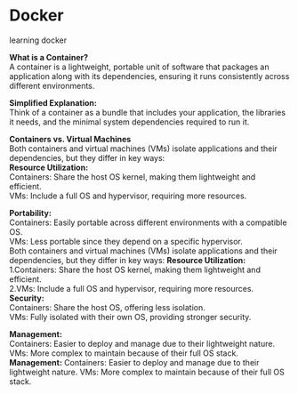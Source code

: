 # Docker
learning docker

**What is a Container?**  
A container is a lightweight, portable unit of software that packages an application along with its dependencies, ensuring it runs consistently across different environments.  

**Simplified Explanation:**  
Think of a container as a bundle that includes your application, the libraries it needs, and the minimal system dependencies required to run it.  


**Containers vs. Virtual Machines**  
Both containers and virtual machines (VMs) isolate applications and their dependencies, but they differ in key ways:  
**Resource Utilization:**  
    Containers: Share the host OS kernel, making them lightweight and efficient.  
    VMs: Include a full OS and hypervisor, requiring more resources.  

**Portability:**  
    Containers: Easily portable across different environments with a compatible OS.  
    VMs: Less portable since they depend on a specific hypervisor.  
Both containers and virtual machines (VMs) isolate applications and their dependencies, but they differ in key ways:
**Resource Utilization:**
    1.Containers: Share the host OS kernel, making them lightweight and efficient.  
    2.VMs: Include a full OS and hypervisor, requiring more resources.
**Security:**  
    Containers: Share the host OS, offering less isolation.  
    VMs: Fully isolated with their own OS, providing stronger security.  

**Management:**  
    Containers: Easier to deploy and manage due to their lightweight nature.  
    VMs: More complex to maintain because of their full OS stack.  
**Management:**
    Containers: Easier to deploy and manage due to their lightweight nature.
    VMs: More complex to maintain because of their full OS stack.
